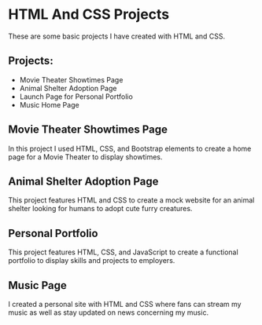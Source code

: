 <h1>HTML And CSS Projects</h1>

These are some basic projects I have created with HTML and CSS.

<h2>Projects:</h2>
<ul>
  <li>Movie Theater Showtimes Page</li>
  <li>Animal Shelter Adoption Page</li>
  <li>Launch Page for Personal Portfolio</li>
  <li>Music Home Page</li>
</ul>

<h2>Movie Theater Showtimes Page</h2>
In this project I used HTML, CSS, and Bootstrap elements to create a home page for a Movie Theater to display showtimes.

<h2>Animal Shelter Adoption Page</h2>
This project features HTML and CSS to create a mock website for an animal shelter looking for humans to adopt cute furry creatures.  

<h2>Personal Portfolio</h2> 
This project features HTML, CSS, and JavaScript to create a functional portfolio to display skills and projects to employers.

<h2>Music Page</h2>
I created a personal site with HTML and CSS where fans can stream my music as well as stay updated on news concerning my music.  




